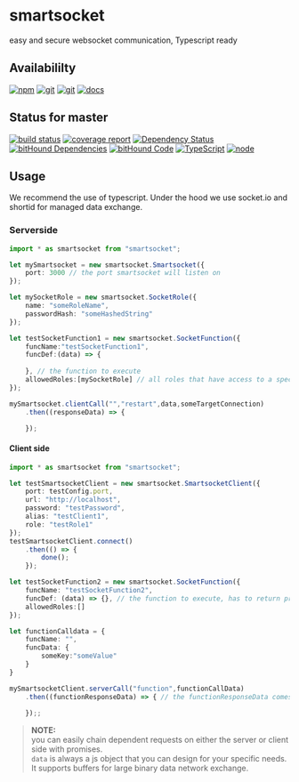 # smartsocket
easy and secure websocket communication, Typescript ready

## Availabililty
[![npm](https://push.rocks/assets/repo-button-npm.svg)](https://www.npmjs.com/package/smartsocket)
[![git](https://push.rocks/assets/repo-button-git.svg)](https://gitlab.com/pushrocks/smartsocket)
[![git](https://push.rocks/assets/repo-button-mirror.svg)](https://github.com/pushrocks/smartsocket)
[![docs](https://push.rocks/assets/repo-button-docs.svg)](https://pushrocks.gitlab.io/smartsocket/docs)

## Status for master
[![build status](https://gitlab.com/pushrocks/smartsocket/badges/master/build.svg)](https://gitlab.com/pushrocks/smartsocket/commits/master)
[![coverage report](https://gitlab.com/pushrocks/smartsocket/badges/master/coverage.svg)](https://gitlab.com/pushrocks/smartsocket/commits/master)
[![Dependency Status](https://david-dm.org/pushrocks/smartsocket.svg)](https://david-dm.org/pushrocks/smartsocket)
[![bitHound Dependencies](https://www.bithound.io/github/pushrocks/smartsocket/badges/dependencies.svg)](https://www.bithound.io/github/pushrocks/smartsocket/master/dependencies/npm)
[![bitHound Code](https://www.bithound.io/github/pushrocks/smartsocket/badges/code.svg)](https://www.bithound.io/github/pushrocks/smartsocket)
[![TypeScript](https://img.shields.io/badge/TypeScript-2.x-blue.svg)](https://nodejs.org/dist/latest-v6.x/docs/api/)
[![node](https://img.shields.io/badge/node->=%206.x.x-blue.svg)](https://nodejs.org/dist/latest-v6.x/docs/api/)

## Usage
We recommend the use of typescript.
Under the hood we use socket.io and shortid for managed data exchange.

### Serverside
```typescript
import * as smartsocket from "smartsocket";

let mySmartsocket = new smartsocket.Smartsocket({
    port: 3000 // the port smartsocket will listen on
});

let mySocketRole = new smartsocket.SocketRole({
    name: "someRoleName",
    passwordHash: "someHashedString"
});

let testSocketFunction1 = new smartsocket.SocketFunction({
    funcName:"testSocketFunction1",
    funcDef:(data) => {
        
    }, // the function to execute
    allowedRoles:[mySocketRole] // all roles that have access to a specific function
});

mySmartsocket.clientCall("","restart",data,someTargetConnection)
    .then((responseData) => {

    });
```

#### Client side
```typescript
import * as smartsocket from "smartsocket";

let testSmartsocketClient = new smartsocket.SmartsocketClient({
    port: testConfig.port,
    url: "http://localhost",
    password: "testPassword",
    alias: "testClient1",
    role: "testRole1"
});
testSmartsocketClient.connect()
    .then(() => {
        done();
    });

let testSocketFunction2 = new smartsocket.SocketFunction({
    funcName: "testSocketFunction2",
    funcDef: (data) => {}, // the function to execute, has to return promise
    allowedRoles:[]
});

let functionCalldata = {
    funcName: "",
    funcData: {
        someKey:"someValue"
    }
}

mySmartsocketClient.serverCall("function",functionCallData)
    .then((functionResponseData) => { // the functionResponseData comes from the server... awesome, right?
        
    });;
```

> **NOTE:**  
you can easily chain dependent requests on either the server or client side with promises.  
`data` is always a js object that you can design for your specific needs.  
It supports buffers for large binary data network exchange.  